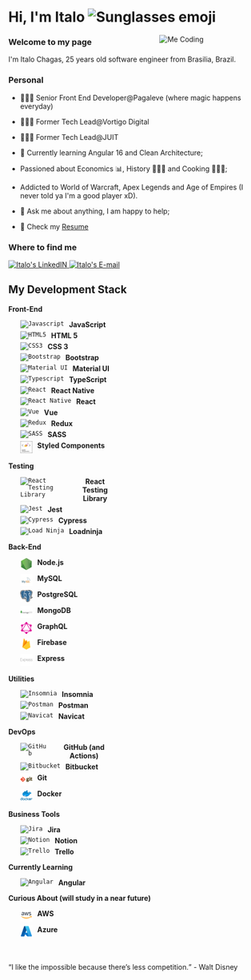 # Hi, I'm Italo <img width="30" src="https://emojis.slackmojis.com/emojis/images/1531849430/4246/blob-sunglasses.gif?1531849430" alt="Sunglasses emoji" />

<img align="right" width="40%" src="https://media1.tenor.com/images/40949c09fe4f6ac9a0d55498ac9ebc66/tenor.gif" alt="Me Coding" />

### Welcome to my page

<p>
  I'm Italo Chagas, 25 years old software engineer from Brasilia, Brazil.
</p>

### Personal

- 👨🏽‍💻 Senior Front End Developer@Pagaleve (where magic happens everyday)
- 👨🏽‍💻 Former Tech Lead@Vortigo Digital
- 👨🏽‍💻 Former Tech Lead@JUIT

- 🌱 Currently learning Angular 16 and Clean Architecture;

- Passioned about Economics 📊, History 👨🏻‍🏫 and Cooking 👨🏻‍🍳;

- Addicted to World of Warcraft, Apex Legends and Age of Empires (I never told ya I'm a good player xD).

- 💬 Ask me about anything, I am happy to help;

- 📝 Check my [Resume](https://drive.google.com/file/d/1333UXO4iOE08ISrEY5yVHTNU3Tmug-3i/view?usp=drive_link)

### Where to find me

<a href="https://www.linkedin.com/in/italofelipearaujochagas/">
  <img alt="Italo's LinkedIN" src="https://img.icons8.com/fluent/48/000000/linkedin.png"/>
</a>

<a href="mailto:felipe.italo@hotmail.com">
  <img alt="Italo's E-mail" src="https://img.icons8.com/fluent/48/000000/microsoft-outlook-2019.png"/>
</a>

## My Development Stack

**Front-End**
<ul>
<li style="list-style: none; display: flex; width: 40%; justify-content: flex-start; margin-top: 5px;"><code><img alt="Javascript" src="https://img.icons8.com/color/48/000000/javascript.png" title="JavaScript" width="24px" height="24px"></code> <b style="text-align: center; margin-left: 10px;">JavaScript</b></li>

<li style="list-style: none; display: flex; width: 40%; justify-content: flex-start; margin-top: 5px;"><code><img alt="HTML5" src="https://img.icons8.com/color/48/000000/html-5.png" width="24px" height="24px"/></code><b style="text-align: center; margin-left: 10px;">HTML 5</b></li>

<li style="list-style: none; display: flex; width: 40%; justify-content: flex-start; margin-top: 5px;"><code><img alt="CSS3" src="https://img.icons8.com/color/48/000000/css3.png" width="24px" height="24px"/></code><b style="text-align: center; margin-left: 10px;">CSS 3</b></li>

<li style="list-style: none; display: flex; width: 40%; justify-content: flex-start; margin-top: 5px;"><code><img width="24px" height="24px" alt="Bootstrap" src="https://img.icons8.com/color/48/000000/bootstrap.png"/></code></code><b style="text-align: center; margin-left: 10px;">Bootstrap</b></li>
<li style="list-style: none; display: flex; width: 40%; justify-content: flex-start; margin-top: 5px;"><code><img width="24px" height="24px" alt="Material UI" src="https://img.icons8.com/color/48/000000/material-ui.png"/></code></code><b style="text-align: center; margin-left: 10px;">Material UI</b></li>

<li style="list-style: none; display: flex; width: 40%; justify-content: flex-start; margin-top: 5px;"><code><img width="24px" height="24px" alt="Typescript" src="https://img.icons8.com/color/48/000000/typescript.png"/></code></code><b style="text-align: center; margin-left: 10px;">TypeScript</b></li>

<li style="list-style: none; display: flex; width: 40%; justify-content: flex-start; margin-top: 5px;"><code><img width="24px" height="24px" alt="React" src="https://img.icons8.com/officexs/48/000000/react.png"/></code></code><b style="text-align: center; margin-left: 10px;">React Native</b></li>


<li style="list-style: none; display: flex; width: 40%; justify-content: flex-start; margin-top: 5px;"><code><img width="24px" height="24px" alt="React Native" src="https://img.icons8.com/color/48/000000/react-native.png"/></code><b style="text-align: center; margin-left: 10px;">React</b></li>

<li style="list-style: none; display: flex; width: 40%; justify-content: flex-start; margin-top: 5px;"><code><img width="24px" height="24px" alt="Vue" src="https://img.icons8.com/color/48/000000/vue-js.png"/></code></code><b style="text-align: center; margin-left: 10px;">Vue</b></li>

<li style="list-style: none; display: flex; width: 40%; justify-content: flex-start; margin-top: 5px;"><code><img width="24px" height="24px" alt="Redux" src="https://img.icons8.com/color/48/000000/redux.png"/></code></code><b style="text-align: center; margin-left: 10px;">Redux</b></li>

<li style="list-style: none; display: flex; width: 40%; justify-content: flex-start; margin-top: 5px;"><code><img width="24px" height="24px" alt="SASS" src="https://img.icons8.com/color/48/000000/sass.png"/></code></code><b style="text-align: center; margin-left: 10px;">SASS</b></li>

<li style="list-style: none; display: flex; width: 40%; justify-content: flex-start; margin-top: 5px;"><code><img width="24px" height="24px" alt="Styled Components" src="https://raw.githubusercontent.com/github/explore/80688e429a7d4ef2fca1e82350fe8e3517d3494d/topics/styled-components/styled-components.png"/></code></code><b style="text-align: center; margin-left: 10px;">Styled Components</b></li>
</ul>

**Testing**
<ul>
<li style="list-style: none; display: flex; width: 40%; justify-content: flex-start; margin-top: 5px;"><code><img alt="React Testing Library" width="24px" height="24px" src="https://refactorsaurusrex.com/post-images/2015/testing-icon.png"/></code></code><b style="text-align: center; margin-left: 10px;">React Testing Library</b></li>

<li style="list-style: none; display: flex; width: 40%; justify-content: flex-start; margin-top: 5px;"><code><img alt="Jest" width="24px" height="24px" src="https://img.icons8.com/external-tal-revivo-shadow-tal-revivo/512/external-jest-can-collect-code-coverage-information-from-entire-projects-logo-shadow-tal-revivo.png"/></code></code><b style="text-align: center; margin-left: 10px;">Jest</b></li>


<li style="list-style: none; display: flex; width: 40%; justify-content: flex-start; margin-top: 5px;"><code><img alt="Cypress" width="24px" height="24px" src="https://pics.freeicons.io/uploads/icons/png/3556671901536211770-512.png"/></code></code><b style="text-align: center; margin-left: 10px;">Cypress</b></li>

<li style="list-style: none; display: flex; width: 40%; justify-content: flex-start; margin-top: 5px;"><code><img alt="Load Ninja" width="24px" height="24px" src="https://images.g2crowd.com/uploads/product/hd_favicon/932dcf1ed14d28fa6d203ab0134f996e/loadninja.svg"/></code></code><b style="text-align: center; margin-left: 10px;">Loadninja</b></li>
</ul>

**Back-End**

<ul>
<li style="list-style: none; display: flex; width: 40%; justify-content: flex-start; margin-top: 5px;"><code><img width="24px" height="24px" src="https://raw.githubusercontent.com/github/explore/80688e429a7d4ef2fca1e82350fe8e3517d3494d/topics/nodejs/nodejs.png" alt="Nodejs"/></code></code><b style="text-align: center; margin-left: 10px;">Node.js</b></li>

<li style="list-style: none; display: flex; width: 40%; justify-content: flex-start; margin-top: 5px;"><code><img width="24px" height="24px" src="https://raw.githubusercontent.com/github/explore/80688e429a7d4ef2fca1e82350fe8e3517d3494d/topics/mysql/mysql.png" alt="MySQL"/></code></code><b style="text-align: center; margin-left: 10px;">MySQL</b></li>

<li style="list-style: none; display: flex; width: 40%; justify-content: flex-start; margin-top: 5px;"><code><img width="24px" height="24px" src="https://raw.githubusercontent.com/github/explore/80688e429a7d4ef2fca1e82350fe8e3517d3494d/topics/postgresql/postgresql.png" alt="PostegreSQL"/></code></code><b style="text-align: center; margin-left: 10px;">PostgreSQL</b></li>

<li style="list-style: none; display: flex; width: 40%; justify-content: flex-start; margin-top: 5px;"><code><img width="24px" height="24px" src="https://raw.githubusercontent.com/github/explore/80688e429a7d4ef2fca1e82350fe8e3517d3494d/topics/mongodb/mongodb.png" alt="MongoDB"/></code></code><b style="text-align: center; margin-left: 10px;">MongoDB</b></li>

<li style="list-style: none; display: flex; width: 40%; justify-content: flex-start; margin-top: 5px;"><code><img width="24px" height="24px" src="https://raw.githubusercontent.com/github/explore/80688e429a7d4ef2fca1e82350fe8e3517d3494d/topics/graphql/graphql.png" alt="GraphQL"/></code></code><b style="text-align: center; margin-left: 10px;">GraphQL</b></li>
<li style="list-style: none; display: flex; width: 40%; justify-content: flex-start; margin-top: 5px;"><code><img width="24px" height="24px" src="https://raw.githubusercontent.com/github/explore/80688e429a7d4ef2fca1e82350fe8e3517d3494d/topics/firebase/firebase.png" alt="Firebase"/></code></code><b style="text-align: center; margin-left: 10px;">Firebase</b></li>
<li style="list-style: none; display: flex; width: 40%; justify-content: flex-start; margin-top: 5px;"><code><img width="24px" height="24px" src="https://raw.githubusercontent.com/github/explore/80688e429a7d4ef2fca1e82350fe8e3517d3494d/topics/express/express.png" alt="Express"/></code></code><b style="text-align: center; margin-left: 10px;">Express</b></li>
</ul>

**Utilities**

<ul>
<li style="list-style: none; display: flex; width: 40%; justify-content: flex-start; margin-top: 5px;"><code><img width="24px" height="24px" src="https://dashboard.snapcraft.io/site_media/appmedia/2018/04/twitter-card-icon.png" alt="Insomnia"/></code></code><b style="text-align: center; margin-left: 10px;">Insomnia</b></li>
<li style="list-style: none; display: flex; width: 40%; justify-content: flex-start; margin-top: 5px;"><code><img width="24px" height="24px" src="https://user-images.githubusercontent.com/2676579/34940598-17cc20f0-f9be-11e7-8c6d-f0190d502d64.png" alt="Postman"/></code></code><b style="text-align: center; margin-left: 10px;">Postman</b></li>
<li style="list-style: none; display: flex; width: 40%; justify-content: flex-start; margin-top: 5px;"><code><img width="24px" height="24px" src="https://www.navicat.com/images/02.Product_00_AllProducts_Premium15.png" alt="Navicat"/></code></code><b style="text-align: center; margin-left: 10px;">Navicat</b></li>
</ul>

**DevOps**

<ul>
<li style="list-style: none; display: flex; width: 40%; justify-content: flex-start; margin-top: 5px;"><code><img width="24px" height="24px" src="https://cdn3.iconfinder.com/data/icons/inficons/512/github.png" alt="GitHub"/></code></code><b style="text-align: center; margin-left: 10px;">GitHub (and Actions)</b></li>

<li style="list-style: none; display: flex; width: 40%; justify-content: flex-start; margin-top: 5px;"><code><img width="24px" height="24px" src="https://cdn4.iconfinder.com/data/icons/logos-and-brands/512/44_Bitbucket_logo_logos-512.png" alt="Bitbucket"/></code></code><b style="text-align: center; margin-left: 10px;">Bitbucket</b></li>

<li style="list-style: none; display: flex; width: 40%; justify-content: flex-start; margin-top: 5px;"><code><img width="24px" height="24px" src="https://raw.githubusercontent.com/github/explore/80688e429a7d4ef2fca1e82350fe8e3517d3494d/topics/git/git.png" alt="Git"/></code></code><b style="text-align: center; margin-left: 10px;">Git</b></li>
<li style="list-style: none; display: flex; width: 40%; justify-content: flex-start; margin-top: 5px;"><code><img width="24px" height="24px" src="https://raw.githubusercontent.com/github/explore/80688e429a7d4ef2fca1e82350fe8e3517d3494d/topics/docker/docker.png" alt="Docker"/></code></code><b style="text-align: center; margin-left: 10px;">Docker</b></li>
</ul>

**Business Tools**

<ul>
<li style="list-style: none; display: flex; width: 40%; justify-content: flex-start; margin-top: 5px;"><code><img width="24px" height="24px" src="https://cdn.worldvectorlogo.com/logos/jira-1.svg" alt="Jira"/></code></code><b style="text-align: center; margin-left: 10px;">Jira</b></li>


<li style="list-style: none; display: flex; width: 40%; justify-content: flex-start; margin-top: 5px;"><code><img width="24px" height="24px" src="https://upload.wikimedia.org/wikipedia/commons/4/45/Notion_app_logo.png" alt="Notion"/></code></code><b style="text-align: center; margin-left: 10px;">Notion</b></li>
<li style="list-style: none; display: flex; width: 40%; justify-content: flex-start; margin-top: 5px;"><code><img width="24px" height="24px" src="https://cdn.iconscout.com/icon/free/png-512/trello-6-569395.png" alt="Trello"/></code></code><b style="text-align: center; margin-left: 10px;">Trello</b></li>
</ul>

**Currently Learning**

<ul>
<li style="list-style: none; display: flex; width: 40%; justify-content: flex-start; margin-top: 5px;"><code><img width="24px" height="24px" src="https://angular.io/assets/images/logos/angular/angular.svg" alt="Angular"/></code></code><b style="text-align: center; margin-left: 10px;">Angular</b></li>
</ul>

**Curious About (will study in a near future)**

<ul>
<li style="list-style: none; display: flex; width: 40%; justify-content: flex-start; margin-top: 5px;"><code><img width="24px" height="24px" src="https://raw.githubusercontent.com/github/explore/80688e429a7d4ef2fca1e82350fe8e3517d3494d/topics/aws/aws.png" alt="AWS"/></code></code><b style="text-align: center; margin-left: 10px;">AWS</b></li>
<li style="list-style: none; display: flex; width: 40%; justify-content: flex-start; margin-top: 5px;"><code><img width="24px" height="24px" src="https://raw.githubusercontent.com/github/explore/80688e429a7d4ef2fca1e82350fe8e3517d3494d/topics/azure/azure.png" alt="Azure"/></code></code><b style="text-align: center; margin-left: 10px;">Azure</b></li>

</ul>
<br/>

<br />
<q>I like the impossible because there’s less competition.</q> - Walt Disney
